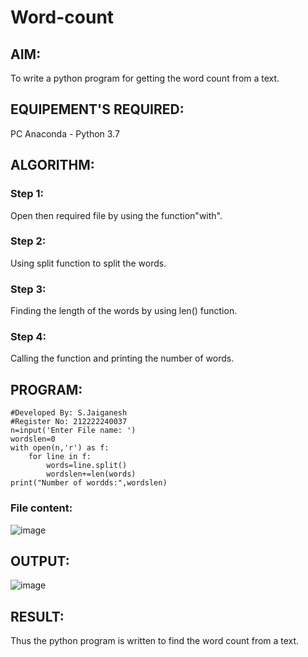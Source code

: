 # Word-count
## AIM:
To write a python program for getting the word count from a text.
## EQUIPEMENT'S REQUIRED: 
PC
Anaconda - Python 3.7
## ALGORITHM: 
### Step 1:
Open then required file by using the function"with".
### Step 2: 
Using split function to split the words. 
### Step 3: 
Finding the length of the words by using len() function.
### Step 4:  
 Calling the function and printing the number of words. 

## PROGRAM:
```
#Developed By: S.Jaiganesh
#Register No: 212222240037
n=input('Enter File name: ')
wordslen=0
with open(n,'r') as f:
    for line in f:
        words=line.split()
        wordslen+=len(words)
print("Number of wordds:",wordslen)
```
### File content:
![image](https://github.com/Jaiganesh235/Word-count/assets/118657189/c4fb2b0d-9a83-4638-9de6-bb3ccb911235)


## OUTPUT:
![image](https://github.com/Jaiganesh235/Word-count/assets/118657189/ae91098f-1507-4a24-9e5b-7d0fec89047c)



## RESULT:
Thus the python program is written to find the word count from a text.
